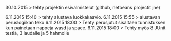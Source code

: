 30.10.2015 > tehty projektin esivalmistelut (github, netbeans projectit jne)

6.11.2015 15:40 > tehty alustava luokkakaavio.
6.11.2015 15:55 > alustavan peruslogiikan teko
6.11.2015 18:00 > Tehty perusjutut sisältäen tunnistuksen kun painetaan nappeja wasd ja space.
6.11.2015 18:00 > Tehty myös 8 JUnit testiä, 3 laudalle ja 5 hahmolle